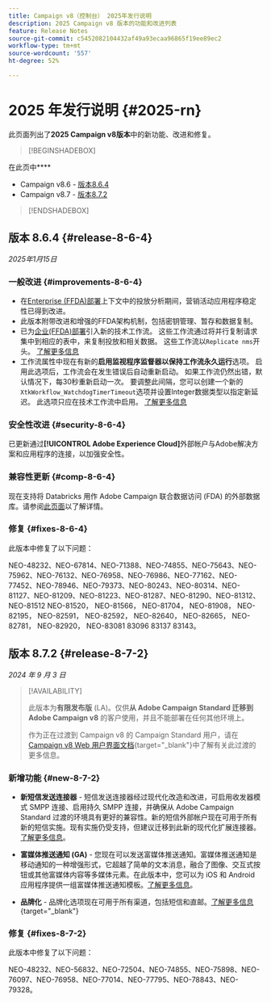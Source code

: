 ```yaml
---
title: Campaign v8（控制台） 2025年发行说明
description: 2025 Campaign v8 版本的功能和改进列表
feature: Release Notes
source-git-commit: c5452082104432af49a93ecaa96865f19ee89ec2
workflow-type: tm+mt
source-wordcount: '557'
ht-degree: 52%

---
```


# 2025 年发行说明 {#2025-rn}

此页面列出了&#x200B;**2025 Campaign v8版本**&#x200B;中的新功能、改进和修复。

>[!BEGINSHADEBOX]

在此页中&#x200B;****

* Campaign v8.6 - [版本8.6.4](#release-8-6-4)
* Campaign v8.7 - [版本8.7.2](#release-8-7-2)

>[!ENDSHADEBOX]

## 版本 8.6.4 {#release-8-6-4}

_2025年1月15日_

### 一般改进 {#improvements-8-6-4}

* 在[Enterprise (FFDA)部署](../../v8/architecture/enterprise-deployment.md)上下文中的投放分析期间，营销活动应用程序稳定性已得到改进。
* 此版本附带改进和增强的FFDA架构机制，包括密钥管理、暂存和数据复制。
* 已为[企业(FFDA)部署](../../v8/architecture/enterprise-deployment.md)引入新的技术工作流。 这些工作流通过将并行复制请求集中到相应的表中，来复制投放和相关数据。 这些工作流以`Replicate nms`开头。 [了解更多信息](../architecture/replication.md)
* 工作流属性中现在有新的&#x200B;**启用监视程序监督器以保持工作流永久运行**&#x200B;选项。 启用此选项后，工作流会在发生错误后自动重新启动。 如果工作流仍然出错，默认情况下，每30秒重新启动一次。 要调整此间隔，您可以创建一个新的`XtkWorkflow_WatchdogTimerTimeout`选项并设置Integer数据类型以指定新延迟。 此选项只应在技术工作流中启用。 [了解更多信息](../../automation/workflow/workflow-properties.md#execution)

### 安全性改进 {#security-8-6-4}

已更新通过&#x200B;**[!UICONTROL Adobe Experience Cloud]**&#x200B;外部帐户与Adobe解决方案和应用程序的连接，以加强安全性。

<!--
### Connection to Campaign {#ims-8-6-4}

**(Limited availability)** For a restricted list of customers, Campaign v8.6.4 can allow native authentication mode instead of Adobe Identity Management System (IMS). Note that if you are using Campaign native authentication, you cannot access to [Campaign Web User Interface](../start/campaign-ui.md#campaign-web-user-interface).-->

### 兼容性更新 {#comp-8-6-4}

现在支持将 Databricks 用作 Adobe Campaign 联合数据访问 (FDA) 的外部数据库。请参阅[此页面](compatibility-matrix.md#FederatedDataAccessFDA)以了解详情。

### 修复 {#fixes-8-6-4}

此版本中修复了以下问题：

NEO-48232、NEO-67814、NEO-71388、NEO-74855、NEO-75643、NEO-75962、NEO-76132、NEO-76958、NEO-76986、NEO-77162、NEO-77452、NEO-78946、NEO-79373、NEO-80243、NEO-80314、NEO-81127、NEO-81209、NEO-81223、NEO-81287、NEO-81290、NEO-81312、NEO-81512 NEO-81520， NEO-81566， NEO-81704， NEO-81908， NEO-82195， NEO-82591， NEO-82592， NEO-82640， NEO-82665， NEO-82781， NEO-82920， NEO-83081 83096 83137 83143。

## 版本 8.7.2 {#release-8-7-2}

_2024 年 9 月 3 日_

>[!AVAILABILITY]
>
>此版本为&#x200B;**有限发布版** (LA)。仅供&#x200B;**从 Adobe Campaign Standard 迁移到 Adobe Campaign v8** 的客户使用，并且不能部署在任何其他环境上。
>
>作为正在过渡到 Campaign v8 的 Campaign Standard 用户，请在 [Campaign v8 Web 用户界面文档](https://experienceleague.adobe.com/zh-hans/docs/campaign-web/v8/start/acs-migration){target="_blank"}中了解有关此过渡的更多信息。

### 新增功能 {#new-8-7-2}

* **新短信发送连接器** - 短信发送连接器经过现代化改造和改进，可启用收发器模式 SMPP 连接、启用持久 SMPP 连接，并确保从 Adobe Campaign Standard 过渡的环境具有更好的兼容性。新的短信外部帐户现在可用于所有新的短信实施。现有实施仍受支持，但建议迁移到此新的现代化扩展连接器。[了解更多信息](../send/sms/sms.md)。

* **富媒体推送通知 (GA)** - 您现在可以发送富媒体推送通知。富媒体推送通知是移动通知的一种增强形式，它超越了简单的文本消息，融合了图像、交互式按钮或其他富媒体内容等多媒体元素。在此版本中，您可以为 iOS 和 Android 应用程序提供一组富媒体推送通知模板。[了解更多信息](../send/rich-push-android.md)。

* **品牌化** - 品牌化选项现在可用于所有渠道，包括短信和直邮。[了解更多信息](https://experienceleague.adobe.com/docs/experience-cloud/campaign/branding/branding-gs.html?lang=zh-hans){target="_blank"}

### 修复 {#fixes-8-7-2}

此版本中修复了以下问题：

NEO-48232、NEO-56832、NEO-72504、NEO-74855、NEO-75898、NEO-76097、NEO-76958、NEO-77014、NEO-77795、NEO-78843、NEO-79328。

